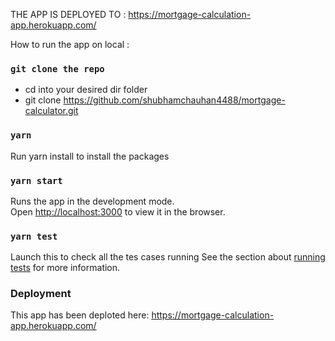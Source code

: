THE APP IS DEPLOYED TO : https://mortgage-calculation-app.herokuapp.com/

How to run the app on local :

### `git clone the repo`
 - cd into your desired dir folder 
 - git clone https://github.com/shubhamchauhan4488/mortgage-calculator.git
 
### `yarn`
Run yarn install to install the packages

### `yarn start`
Runs the app in the development mode.<br />
Open [http://localhost:3000](http://localhost:3000) to view it in the browser.

### `yarn test`
Launch this to check all the tes cases running
See the section about [running tests](https://facebook.github.io/create-react-app/docs/running-tests) for more information.

### Deployment

This app has been deploted here: https://mortgage-calculation-app.herokuapp.com/
